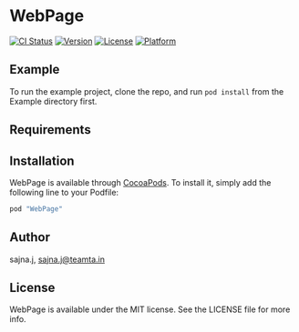 # WebPage

[![CI Status](http://img.shields.io/travis/sajna.j/WebPage.svg?style=flat)](https://travis-ci.org/sajna.j/WebPage)
[![Version](https://img.shields.io/cocoapods/v/WebPage.svg?style=flat)](http://cocoapods.org/pods/WebPage)
[![License](https://img.shields.io/cocoapods/l/WebPage.svg?style=flat)](http://cocoapods.org/pods/WebPage)
[![Platform](https://img.shields.io/cocoapods/p/WebPage.svg?style=flat)](http://cocoapods.org/pods/WebPage)

## Example

To run the example project, clone the repo, and run `pod install` from the Example directory first.

## Requirements

## Installation

WebPage is available through [CocoaPods](http://cocoapods.org). To install
it, simply add the following line to your Podfile:

```ruby
pod "WebPage"
```

## Author

sajna.j, sajna.j@teamta.in

## License

WebPage is available under the MIT license. See the LICENSE file for more info.
